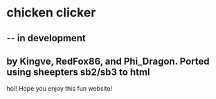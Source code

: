 # chicken clicker
--
in development
--
by Kingve, RedFox86, and Phi_Dragon.
Ported using sheepters sb2/sb3 to html
--
hoi!
Hope you enjoy this fun website!
